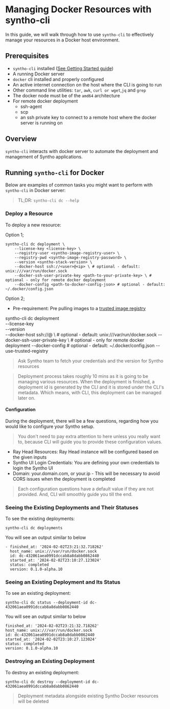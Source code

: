 # Managing Docker Resources with syntho-cli

In this guide, we will walk through how to use `syntho-cli` to effectively manage your resources in a
Docker host environment.

## Prerequisites

* `syntho-cli` installed ([See Getting Started guide](./getting-started.md))
* A running Docker server
* `docker` cli installed and properly configured
* An active internet connection on the host where the CLI is going to run
* Other command line utilities: `tar`, `awk`, `curl or wget`,`jq` and `grep`
* The docker node must be of the `amd64` architecture
* For remote docker deployment
    * ssh-agent
    * scp
    * an ssh private key to connect to a remote host where the docker server is running on


## Overview

`syntho-cli` interacts with docker server to automate the deployment and management of Syntho applications.

## Running `syntho-cli` for Docker

Below are examples of common tasks you might want to perform with `syntho-cli` in Docker server:

> TL;DR: `syntho-cli dc --help`

### Deploy a Resource

To deploy a new resource:


Option 1;
```
syntho-cli dc deployment \
    --license-key <license-key> \
    --registry-user <syntho-image-registry-user> \
    --registry-pwd <syntho-image-registry-password> \
    --version <syntho-stack-version> \
    --docker-host ssh://<user>@<ip> \ # optional - default: unix:///var/run/docker.sock
    --docker-ssh-user-private-key <path-to-your-private-key> \ # optional - only for remote docker deployment
    --docker-config <path-to-docker-config-json> # optional - default: ~/.docker/config.json
```

Option 2;
- Pre-requirement: Pre pulling images to a [trusted image registry](./utilities.md#pulling-images-into-a-trusted-image-registry)

syntho-cli dc deployment \
    --license-key <license-key> \
    --version <syntho-stack-version> \
    --docker-host ssh://<user>@<ip> \ # optional - default: unix:///var/run/docker.sock
    --docker-ssh-user-private-key <path-to-your-private-key> \ # optional - only for remote docker deployment
    --docker-config <path-to-docker-config-json> # optional - default: ~/.docker/config.json
    --use-trusted-registry


> Ask Syntho team to fetch your credentials and the version for Syntho resources

> Deployment process takes roughly 10 mins as it is going to be managing various resources.
> When the deployment is finished, a deployment id is generated by the CLI and it is stored under
> the CLI's metadata. Which means, with CLI, this deployment can be managed later on.

#### Configuration

During the deployment, there will be a few questions, regarding how you would like to configure
your Syntho setup.

> You don't need to pay extra attention to here unless you really want to, because CLI will guide you
 to provide these configuration values.

- Ray Head Resources: Ray Head instance will be configured based on the given inputs
- Syntho UI Login Credentials: You are defining your own credentials to login the Syntho UI
- Domain: your.domain.com, or your.ip - This will be necessary to avoid CORS issues when the
  deployment is completed

> Each configuration questions have a default value if they are not provided. And, CLI will
> smoothly guide you till the end.


### Seeing the Existing Deployments and Their Statuses

To see the existing deployments:

```
syntho-cli dc deployments
```

You will see an output similar to below

```
- finished_at: '2024-02-02T23:21:32.718262'
  host_name: unix:///var/run/docker.sock
  id: dc-432061aea0991dccab8a8dabb0862440
  started_at: '2024-02-02T23:10:27.123024'
  status: completed
  version: 0.1.0-alpha.10

```

### Seeing an Existing Deployment and Its Status

To see an existing deployment:

```
syntho-cli dc status --deployment-id dc-432061aea0991dccab8a8dabb0862440
```

You will see an output similar to below

```
finished_at: '2024-02-02T23:21:32.718262'
host_name: unix:///var/run/docker.sock
id: dc-432061aea0991dccab8a8dabb0862440
started_at: '2024-02-02T23:10:27.123024'
status: completed
version: 0.1.0-alpha.10

```

### Destroying an Existing Deployment

To destroy an existing deployment:

```
syntho-cli dc destroy --deployment-id dc-432061aea0991dccab8a8dabb0862440
```

> Deployment metadata alongside existing Syntho Docker resources will be deleted
